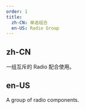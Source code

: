 ```yaml
---
order: 1
title:
  zh-CN: 单选组合
  en-US: Radio Group
---
```


## zh-CN

一组互斥的 Radio 配合使用。

## en-US

A group of radio components.


